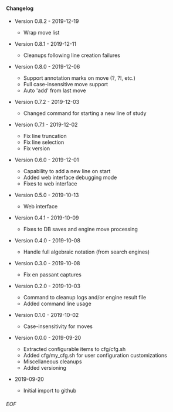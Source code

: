 #### Changelog

* Version 0.8.2 - 2019-12-19
    * Wrap move list

* Version 0.8.1 - 2019-12-11
    * Cleanups following line creation failures

* Version 0.8.0 - 2019-12-06
    * Support annotation marks on move (?, ?!, etc.)
    * Full case-insensitive move support
    * Auto 'add' from last move

* Version 0.7.2 - 2019-12-03
    * Changed command for starting a new line of study

* Version 0.7.1 - 2019-12-02
    * Fix line truncation
    * Fix line selection
    * Fix version

* Version 0.6.0 - 2019-12-01
    * Capability to add a new line on start
    * Added web interface debugging mode
    * Fixes to web interface

* Version 0.5.0 - 2019-10-13
    * Web interface

* Version 0.4.1 - 2019-10-09
    * Fixes to DB saves and engine move processing

* Version 0.4.0 - 2019-10-08
    * Handle full algebraic notation (from search engines)

* Version 0.3.0 - 2019-10-08
    * Fix en passant captures

* Version 0.2.0 - 2019-10-03
    * Command to cleanup logs and/or engine result file
    * Added command line usage

* Version 0.1.0 - 2019-10-02
    * Case-insensitivity for moves

* Version 0.0.0 - 2019-09-20
    * Extracted configurable items to cfg/cfg.sh
    * Added cfg/my_cfg.sh for user configuration customizations
    * Miscellaneous cleanups
    * Added versioning

* 2019-09-20
    * Initial import to github

###### EOF
